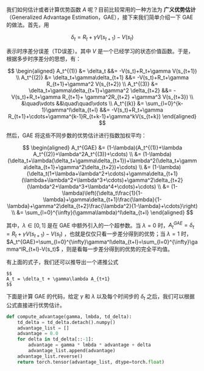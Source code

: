 
我们如何估计或者计算优势函数 $A$ 呢？目前比较常用的一种方法为 **广义优势估计**（Generalized Advantage Estimation，GAE），接下来我们简单介绍一下 GAE 的做法。首先，用

$$
\delta_t=R_t+\gamma V(s_{t+1})-V(s_t)
$$

表示时序差分误差（TD误差）。其中 $V$ 是一个已经学习的状态价值函数。于是，根据多步时序差分的思想，有：

$$
\begin{aligned}
A_t^{(1)} &= \delta_t &&= -V(s_t)+R_t+\gamma V(s_{t+1}) \\
A_t^{(2)} &= \delta_t+\gamma\delta_{t+1} &&= -V(s_t)+R_t+\gamma R_{t+1}+\gamma^2 V(s_{t+2}) \\
A_t^{(3)} &= \delta_t+\gamma\delta_{t+1}+\gamma^2 \delta_{t+2} &&= -V(s_t)+R_t+\gamma R_{t+1}+ \gamma^2R_{t+2} +\gamma^3 V(s_{t+3}) \\
&\quad\vdots &&\quad\quad\vdots \\
A_t^{(k)} &= \sum_{l=0}^{k-1}\gamma^l\delta_{t+l} &&= -V(s_t)+R_t+\gamma R_{t+1}+\cdots+\gamma^{k-1}R_{t+k-1}+\gamma^kV(s_{t+k})
\end{aligned}
$$

然后，GAE 将这些不同步数的优势估计进行指数加权平均：

$$
\begin{aligned}
A_t^{GAE} &= (1-\lambda)(A_t^{(1)}+\lambda A_t^{(2)}+\lambda^2A_t^{(3)}+\cdots) \\
&= (1-\lambda)(\delta_t+\lambda(\delta_t+\gamma\delta_{t+1})+\lambda^2(\delta_t+\gamma\delta_{t+1}+\gamma^2\delta_{t+2})+\cdots) \\
&= (1-\lambda)(\delta_t(1+\lambda+\lambda^2+\cdots)+\gamma\delta_{t+1}(\lambda+\lambda^2+\lambda^3+\cdots)+\gamma^2\delta_{t+2}(\lambda^2+\lambda^3+\lambda^4+\cdots)+\cdots) \\
&= (1-\lambda)\left({\delta_t\frac{1}{1-\lambda}+\gamma\delta_{t+1}\frac{\lambda}{1-\lambda}+\gamma^2\delta_{t+2}\frac{\lambda^2}{1-\lambda}+\cdots}\right) \\
&= \sum_{l=0}^{\infty}(\gamma\lambda)^l\delta_{t+l}
\end{aligned}
$$

其中，$\lambda\in [0,1]$ 是在 GAE 中额外引入的一个超参数。当 $\lambda=0$ 时，$A_t^{GAE}=\delta_t=R_t+\gamma V(s_{t+1})-V(s_t)$ ，也就是仅仅只看一步差分得到的优势；当 $\lambda=1$ 时，$A_t^{GAE}=\sum_{l=0}^{\infty}\gamma^l\delta_{t+l}=\sum_{l=0}^{\infty}\gamma^lR_{t+l}-V(s_t)$ ，则是看每一步差分得到的优势的完全平均值。

有上面的式子，我们还可以推导出一个递推公式

```ad-note
$$
A_t = \delta_t + \gamma\lambda A_{t+1}
$$
```

下面是计算 GAE 的代码，给定 $\gamma$ 和 $\lambda$ 以及每个时间步的 $\delta_t$ 之后，我们可以根据公式直接进行优势估计。

```python
def compute_advantage(gamma, lmbda, td_delta):
    td_delta = td_delta.detach().numpy()
    advantage_list = []
    advantage = 0.0
    for delta in td_delta[::-1]:
        advantage = gamma * lmbda * advantage + delta
        advantage_list.append(advantage)
    advantage_list.reverse()
    return torch.tensor(advantage_list, dtype=torch.float)
```

